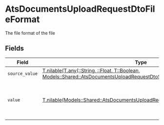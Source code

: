 # AtsDocumentsUploadRequestDtoFileFormat

The file format of the file


## Fields

| Field                                                                                                                                                                                              | Type                                                                                                                                                                                               | Required                                                                                                                                                                                           | Description                                                                                                                                                                                        | Example                                                                                                                                                                                            |
| -------------------------------------------------------------------------------------------------------------------------------------------------------------------------------------------------- | -------------------------------------------------------------------------------------------------------------------------------------------------------------------------------------------------- | -------------------------------------------------------------------------------------------------------------------------------------------------------------------------------------------------- | -------------------------------------------------------------------------------------------------------------------------------------------------------------------------------------------------- | -------------------------------------------------------------------------------------------------------------------------------------------------------------------------------------------------- |
| `source_value`                                                                                                                                                                                     | [T.nilable(T.any(::String, ::Float, T::Boolean, Models::Shared::AtsDocumentsUploadRequestDtoSchemas4, T::Array[::Object]))](../../models/shared/atsdocumentsuploadrequestdtoschemassourcevalue.md) | :heavy_minus_sign:                                                                                                                                                                                 | N/A                                                                                                                                                                                                | application/pdf                                                                                                                                                                                    |
| `value`                                                                                                                                                                                            | [T.nilable(Models::Shared::AtsDocumentsUploadRequestDtoSchemasFileFormatValue)](../../models/shared/atsdocumentsuploadrequestdtoschemasfileformatvalue.md)                                         | :heavy_minus_sign:                                                                                                                                                                                 | The file format of the file, expressed as a file extension                                                                                                                                         | pdf                                                                                                                                                                                                |